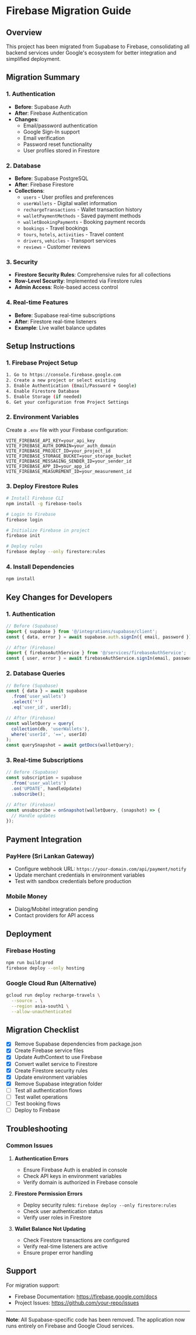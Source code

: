 # Firebase Migration Guide

## Overview
This project has been migrated from Supabase to Firebase, consolidating all backend services under Google's ecosystem for better integration and simplified deployment.

## Migration Summary

### 1. Authentication
- **Before**: Supabase Auth
- **After**: Firebase Authentication
- **Changes**: 
  - Email/password authentication
  - Google Sign-In support
  - Email verification
  - Password reset functionality
  - User profiles stored in Firestore

### 2. Database
- **Before**: Supabase PostgreSQL
- **After**: Firebase Firestore
- **Collections**:
  - `users` - User profiles and preferences
  - `userWallets` - Digital wallet information
  - `rechargeTransactions` - Wallet transaction history
  - `walletPaymentMethods` - Saved payment methods
  - `walletBookingPayments` - Booking payment records
  - `bookings` - Travel bookings
  - `tours`, `hotels`, `activities` - Travel content
  - `drivers`, `vehicles` - Transport services
  - `reviews` - Customer reviews

### 3. Security
- **Firestore Security Rules**: Comprehensive rules for all collections
- **Row-Level Security**: Implemented via Firestore rules
- **Admin Access**: Role-based access control

### 4. Real-time Features
- **Before**: Supabase real-time subscriptions
- **After**: Firestore real-time listeners
- **Example**: Live wallet balance updates

## Setup Instructions

### 1. Firebase Project Setup
```bash
1. Go to https://console.firebase.google.com
2. Create a new project or select existing
3. Enable Authentication (Email/Password + Google)
4. Enable Firestore Database
5. Enable Storage (if needed)
6. Get your configuration from Project Settings
```

### 2. Environment Variables
Create a `.env` file with your Firebase configuration:
```env
VITE_FIREBASE_API_KEY=your_api_key
VITE_FIREBASE_AUTH_DOMAIN=your_auth_domain
VITE_FIREBASE_PROJECT_ID=your_project_id
VITE_FIREBASE_STORAGE_BUCKET=your_storage_bucket
VITE_FIREBASE_MESSAGING_SENDER_ID=your_sender_id
VITE_FIREBASE_APP_ID=your_app_id
VITE_FIREBASE_MEASUREMENT_ID=your_measurement_id
```

### 3. Deploy Firestore Rules
```bash
# Install Firebase CLI
npm install -g firebase-tools

# Login to Firebase
firebase login

# Initialize Firebase in project
firebase init

# Deploy rules
firebase deploy --only firestore:rules
```

### 4. Install Dependencies
```bash
npm install
```

## Key Changes for Developers

### 1. Authentication
```typescript
// Before (Supabase)
import { supabase } from '@/integrations/supabase/client';
const { data, error } = await supabase.auth.signIn({ email, password });

// After (Firebase)
import { firebaseAuthService } from '@/services/firebaseAuthService';
const { user, error } = await firebaseAuthService.signIn(email, password);
```

### 2. Database Queries
```typescript
// Before (Supabase)
const { data } = await supabase
  .from('user_wallets')
  .select('*')
  .eq('user_id', userId);

// After (Firebase)
const walletQuery = query(
  collection(db, 'userWallets'),
  where('userId', '==', userId)
);
const querySnapshot = await getDocs(walletQuery);
```

### 3. Real-time Subscriptions
```typescript
// Before (Supabase)
const subscription = supabase
  .from('user_wallets')
  .on('UPDATE', handleUpdate)
  .subscribe();

// After (Firebase)
const unsubscribe = onSnapshot(walletQuery, (snapshot) => {
  // Handle updates
});
```

## Payment Integration

### PayHere (Sri Lankan Gateway)
- Configure webhook URL: `https://your-domain.com/api/payment/notify`
- Update merchant credentials in environment variables
- Test with sandbox credentials before production

### Mobile Money
- Dialog/Mobitel integration pending
- Contact providers for API access

## Deployment

### Firebase Hosting
```bash
npm run build:prod
firebase deploy --only hosting
```

### Google Cloud Run (Alternative)
```bash
gcloud run deploy recharge-travels \
  --source . \
  --region asia-south1 \
  --allow-unauthenticated
```

## Migration Checklist

- [x] Remove Supabase dependencies from package.json
- [x] Create Firebase service files
- [x] Update AuthContext to use Firebase
- [x] Convert wallet service to Firestore
- [x] Create Firestore security rules
- [x] Update environment variables
- [x] Remove Supabase integration folder
- [ ] Test all authentication flows
- [ ] Test wallet operations
- [ ] Test booking flows
- [ ] Deploy to Firebase

## Troubleshooting

### Common Issues

1. **Authentication Errors**
   - Ensure Firebase Auth is enabled in console
   - Check API keys in environment variables
   - Verify domain is authorized in Firebase console

2. **Firestore Permission Errors**
   - Deploy security rules: `firebase deploy --only firestore:rules`
   - Check user authentication status
   - Verify user roles in Firestore

3. **Wallet Balance Not Updating**
   - Check Firestore transactions are configured
   - Verify real-time listeners are active
   - Ensure proper error handling

## Support

For migration support:
- Firebase Documentation: https://firebase.google.com/docs
- Project Issues: https://github.com/your-repo/issues

---

**Note**: All Supabase-specific code has been removed. The application now runs entirely on Firebase and Google Cloud services.